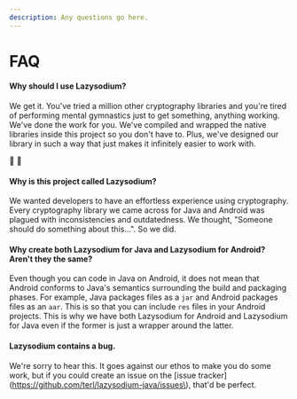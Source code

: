 ```yaml
---
description: Any questions go here.
---
```


# FAQ

#### Why should I use Lazysodium?

We get it. You've tried a million other cryptography libraries and you're tired of performing mental gymnastics just to get something, anything working. We've done the work for you. We've compiled and wrapped the native libraries inside this project so you don't have to. Plus, we've designed our library in such a way that just makes it infinitely easier to work with.

💯 💯 

#### Why is this project called Lazysodium?

We wanted developers to have an effortless experience using cryptography. Every cryptography library we came across for Java and Android was plagued with inconsistencies and outdatedness. We thought, "Someone should do something about this...". So we did.

#### Why create both Lazysodium for Java and Lazysodium for Android? Aren't they the same?

Even though you can code in Java on Android, it does not mean that Android conforms to Java's semantics surrounding the build and packaging phases. For example, Java packages files as a `jar` and Android packages files as an `aar`. This is so that you can include `res` files in your Android projects. This is why we have both Lazysodium for Android and Lazysodium for Java even if the former is just a wrapper around the latter.

#### Lazysodium contains a bug.

We're sorry to hear this. It goes against our ethos to make you do some work, but if you could create an issue on the \[issue tracker\]\(https://github.com/terl/lazysodium-java/issues\), that'd be perfect.

